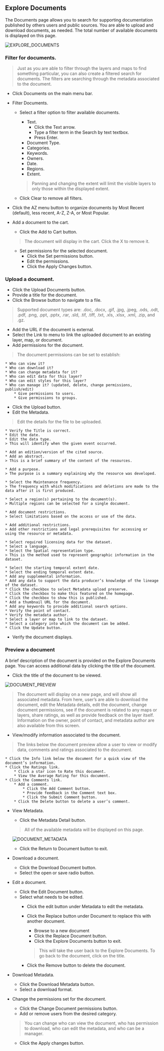 ## Explore Documents

The Documents page allows you to search for supporting documentation published by others users and public sources. You are able to upload and download documents, as needed. The total number of available documents is displayed on this page.

![EXPLORE_DOCUMENTS](../img/exchange/explore_documents.png)


### Filter for documents.
> Just as you are able to filter through the layers and maps to find something particular, you can also create a filtered search for
documents. The filters are searching through the metadata associated to the document.

* Click Documents on the main menu bar.
* Filter Documents.
    * Select a filter option to filter available documents.
        * Text.
            * Click the Text arrow.
            * Type a filter term in the Search by text textbox.
            * Press Enter.
        * Document Type.
        * Categories.
        * Keywords.
        * Owners.
        * Date.
        * Regions.
        * Extent.
        > Panning and changing the extent will limit the visible layers to only those within the displayed extent.

    * Click Clear to remove all filters.
* Click the AZ menu button to organize documents by Most Recent (default), less recent, A-Z, Z-A, or Most Popular.
* Add a document to the cart.
    * Click the Add to Cart button.
    > The document will display in the cart. Click the X to remove it.

    * Set permissions for the selected document.
        * Click the Set permissions button.
        * Edit the permissions.
        * Click the Apply Changes button.

### Upload a document.

* Click the Upload Documents button.
* Provide a title for the document.
* Click the Browse button to navigate to a file.
> Supported document types are: .doc, .docx, .gif, .jpg, .jpeg, .ods, .odt, .pdf, .png, .ppt, .pptx, .rar, .sld, .tif, .tiff, .txt, .xls, .xlsx, .xml, .zip, and .gz.

* Add the URL if the document is external.
* Select the Link to menu to link the uploaded document to an existing layer, map, or document.
* Add permissions for the document.
> The document permissions can be set to establish:

    * Who can view it?
    * Who can download it?
    * Who can change metadata for it?
    * Who can edit data for this layer?
    * Who can edit styles for this layer?
    * Who can manage it? (updated, delete, change permissions, publish/edit)
        * Give permissions to users.
        * Give permissions to groups.
* Click the Upload button.
* Edit the Metadata.
> Edit the details for the file to be uploaded.

    * Verify the Title is correct.
    * Edit the date.
    * Edit the data type.
    > This will identify when the given event occurred.

    * Add an edition/version of the cited source.
    * Add an abstract.
    > This is a brief summary of the content of the resources.

    * Add a purpose.
    > The purpose is a summary explaining why the resource was developed.

    * Select the Maintenance frequency.
    > The frequency with which modifications and deletions are made to the data after it is first produced.

    * Select a region(s) pertaining to the document(s).
    > Multiple regions can be selected for a single document.

    * Add document restrictions.
    > Select limitations based on the access or use of the data.

    * Add additional restrictions.
    > Add other restrictions and legal prerequisites for accessing or using the resource or metadata.

    * Select required licensing data for the dataset.
    * Select a language.
    * Select the Spatial representation type.
    > This is the method used to represent geographic information in the dataset.

    * Select the starting temporal extent date.
    * Select the ending temporal extent date.
    * Add any supplemental information.
    * Add any data to support the data producer’s knowledge of the lineage of the dataset.
    * Click the checkbox to select Metadata upload preserve.
    * Click the checkbox to make this featured on the homepage.
    * Click the checkbox to show this is published.
    * Add a thumbnail URL for the document.
    * Add any keywords to provide additional search options.
    * Verify the point of contact.
    * Verify the metadata author.
    * Select a layer or map to link to the dataset.
    * Select a category into which the document can be added.
    * Click the Update button.
* Verify the document displays.

### Preview a document

A brief description of the document is provided on the Explore Documents page. You can access additional data by clicking the title of the document.

* Click the title of the document to be viewed.

![DOCUMENT_PREVIEW](../img/exchange/document_preview.png)
> The document will display on a new page, and will show all associated metadata. From here, user’s are able to download the document, edit the Metadata details, edit the document, change document permissions, see if the document is related to any maps or layers, share ratings, as well as provide feedback on the layer itself. Information on the owner, point of contact, and metadata author are also available from this screen.

* View/modify information associated to the document.
> The links below the document preview allow a user to view or modify data, comments and ratings associated to the document.

    * Click the Info link below the document for a quick view of the document’s information.
    * Click the Ratings link.
        * Click a star icon to Rate this document.
        * View the Average Rating for this document.
    * Click the Comments link.
        * Add a comment.
            * Click the Add Comment button.
            * Provide feedback in the Comment text box.
            * Click the Submit Comment button.
        * Click the Delete button to delete a user’s comment.
* View Metadata.
    * Click the Metadata Detail button.
    > All of the available metadata will be displayed on this page.

    ![DOCUMENT_METADATA](../img/exchange/document_metadata.png)

    * Click the Return to Document button to exit.
* Download a document.
    * Click the Download Document button.
    * Select the open or save radio button.
* Edit a document.
    * Click the Edit Document button.
    * Select what needs to be edited.
        * Click the edit button under Metadata to edit the metadata.
        * Click the Replace button under Document to replace this with another document.
            * Browse to a new document
            * Click the Replace Document button.
            * Click the Explore Documents button to exit.
            > This will take the user back to the Explore Documents. To go back to the document, click on the title.

        * Click the Remove button to delete the document.
* Download Metadata.
    * Click the Download Metadata button.
    * Select a download format.
* Change the permissions set for the document.
    * Click the Change Document permissions button.
    * Add or remove users from the desired category.
    > You can change who can view the document, who has permission to download, who can edit the metadata, and who can be a manager.

    * Click the Apply changes button.
